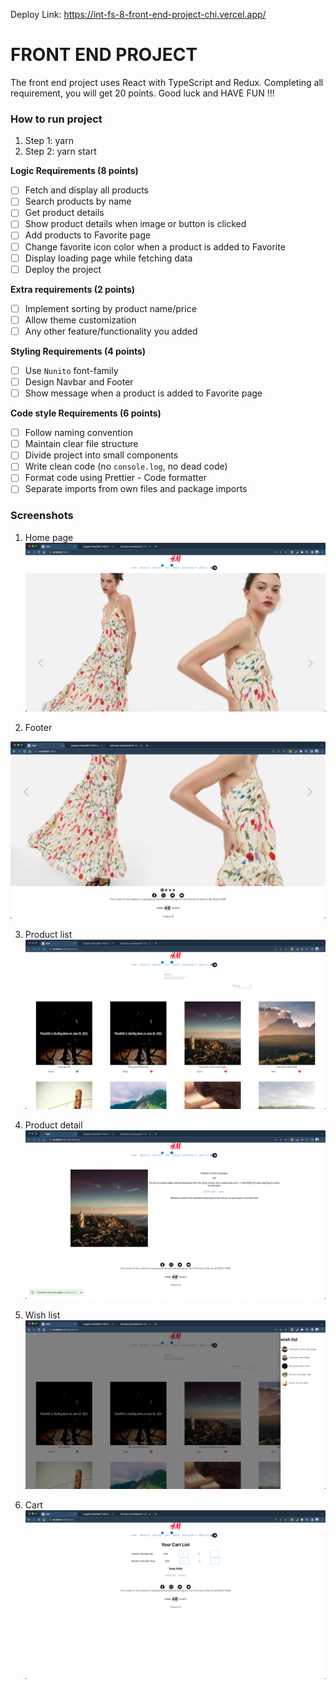 Deploy Link: https://int-fs-8-front-end-project-chi.vercel.app/
# FRONT END PROJECT

The front end project uses React with TypeScript and Redux. Completing all requirement, you will get 20 points. Good luck and HAVE FUN !!!

### How to run project

1. Step 1: yarn
2. Step 2: yarn start

**Logic Requirements (8 points)**
- [ ] Fetch and display all products
- [ ] Search products by name
- [ ] Get product details
- [ ] Show product details when image or button is clicked
- [ ] Add products to Favorite page
- [ ] Change favorite icon color when a product is added to Favorite
- [ ] Display loading page while fetching data
- [ ] Deploy the project

**Extra requirements (2 points)**
- [ ] Implement sorting by product name/price
- [ ] Allow theme customization
- [ ] Any other feature/functionality you added

**Styling Requirements (4 points)**
- [ ] Use `Nunito` font-family
- [ ] Design Navbar and Footer
- [ ] Show message when a product is added to Favorite page

**Code style Requirements (6 points)**
- [ ] Follow naming convention
- [ ] Maintain clear file structure
- [ ] Divide project into small components
- [ ] Write clean code (no `console.log`, no dead code)
- [ ] Format code using Prettier - Code formatter
- [ ] Separate imports from own files and package imports

### Screenshots

1. Home page
   ![](./screenshots/homePage.png)

2. Footer

![](./screenshots/footer.png)

3. Product list
   ![](./screenshots/productList.png)

4. Product detail
   ![](./screenshots/productDetail.png)

5. Wish list
   ![](./screenshots/wishList.png)

6. Cart
   ![](./screenshots/cart.png)
